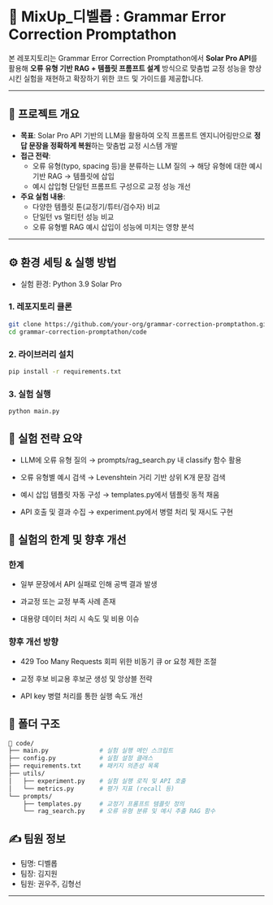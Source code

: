 # 🧪 MixUp_디벨롭 : Grammar Error Correction Promptathon

본 레포지토리는 Grammar Error Correction Promptathon에서 **Solar Pro API**를 활용해 **오류 유형 기반 RAG + 템플릿 프롬프트 설계** 방식으로 맞춤법 교정 성능을 향상시킨 실험을 재현하고 확장하기 위한 코드 및 가이드를 제공합니다.

---

## 📌 프로젝트 개요

* **목표**: Solar Pro API 기반의 LLM을 활용하여 오직 프롬프트 엔지니어링만으로 **정답 문장을 정확하게 복원**하는 맞춤법 교정 시스템 개발
* **접근 전략**:
  - 오류 유형(typo, spacing 등)을 분류하는 LLM 질의 → 해당 유형에 대한 예시 기반 RAG → 템플릿에 삽입
  - 예시 삽입형 단일턴 프롬프트 구성으로 교정 성능 개선
* **주요 실험 내용**:
  - 다양한 템플릿 톤(교정기/튜터/검수자) 비교
  - 단일턴 vs 멀티턴 성능 비교
  - 오류 유형별 RAG 예시 삽입이 성능에 미치는 영향 분석

---

## ⚙️ 환경 세팅 & 실행 방법
- 실험 환경: Python 3.9 Solar Pro

### 1. 레포지토리 클론

```bash
git clone https://github.com/your-org/grammar-correction-promptathon.git
cd grammar-correction-promptathon/code
```

### 2. 라이브러리 설치
```bash
pip install -r requirements.txt
```

### 3. 실험 실행
```bash
python main.py
```

## 🧠 실험 전략 요약
- LLM에 오류 유형 질의 → prompts/rag_search.py 내 classify 함수 활용

- 오류 유형별 예시 검색 → Levenshtein 거리 기반 상위 K개 문장 검색

- 예시 삽입 템플릿 자동 구성 → templates.py에서 템플릿 동적 채움

- API 호출 및 결과 수집 → experiment.py에서 병렬 처리 및 재시도 구현

## 🚧 실험의 한계 및 향후 개선
### 한계
- 일부 문장에서 API 실패로 인해 공백 결과 발생

- 과교정 또는 교정 부족 사례 존재

- 대용량 데이터 처리 시 속도 및 비용 이슈

### 향후 개선 방향
- 429 Too Many Requests 회피 위한 비동기 큐 or 요청 제한 조절

- 교정 후보 비교용 후보군 생성 및 앙상블 전략

- API key 병렬 처리를 통한 실행 속도 개선

## 📂 폴더 구조
```bash
📁 code/
├── main.py              # 실험 실행 메인 스크립트
├── config.py            # 실험 설정 클래스
├── requirements.txt     # 패키지 의존성 목록
├── utils/
│   ├── experiment.py    # 실험 실행 로직 및 API 호출
│   └── metrics.py       # 평가 지표 (recall 등)
└── prompts/
    ├── templates.py     # 교정기 프롬프트 템플릿 정의
    └── rag_search.py    # 오류 유형 분류 및 예시 추출 RAG 함수
```

## ✍️ 팀원 정보
- 팀명: 디벨롭
- 팀장: 김지원
- 팀원: 권우주, 김형선

---
